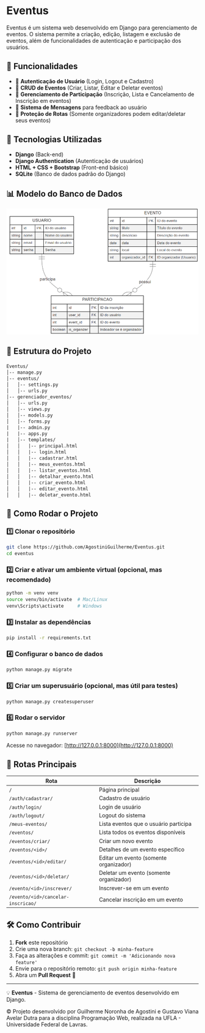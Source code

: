 # Eventus

Eventus é um sistema web desenvolvido em Django para gerenciamento de eventos. O sistema permite a criação, edição, listagem e exclusão de eventos, além de funcionalidades de autenticação e participação dos usuários.

## 📌 Funcionalidades

- 🔹 **Autenticação de Usuário** (Login, Logout e Cadastro)
- 🔹 **CRUD de Eventos** (Criar, Listar, Editar e Deletar eventos)
- 🔹 **Gerenciamento de Participação** (Inscrição, Lista e Cancelamento de Inscrição em eventos)
- 🔹 **Sistema de Mensagens** para feedback ao usuário
- 🔹 **Proteção de Rotas** (Somente organizadores podem editar/deletar seus eventos)

## 🚀 Tecnologias Utilizadas

- **Django** (Back-end)
- **Django Authentication** (Autenticação de usuários)
- **HTML + CSS + Bootstrap** (Front-end básico)
- **SQLite** (Banco de dados padrão do Django)

## 📊 Modelo do Banco de Dados  

![BD Eventus](imagens/eventus.png)

## 📂 Estrutura do Projeto

```
Eventus/
│-- manage.py
│-- eventus/
│   │-- settings.py
│   │-- urls.py
│-- gerenciador_eventos/
│   │-- urls.py
│   │-- views.py
│   │-- models.py
│   │-- forms.py
|   |-- admin.py
|   |-- apps.py
|   │-- templates/
│   │   |-- principal.html
│   │   |-- login.html
│   │   |-- cadastrar.html
│   │   |-- meus_eventos.html
│   │   |-- listar_eventos.html
│   │   |-- detalhar_evento.html
│   │   |-- criar_evento.html
│   │   |-- editar_evento.html
│   │   |-- deletar_evento.html
```

## 📌 Como Rodar o Projeto

### 1️⃣ Clonar o repositório
```bash
git clone https://github.com/AgostiniGuilherme/Eventus.git
cd eventus
```

### 2️⃣ Criar e ativar um ambiente virtual (opcional, mas recomendado)
```bash
python -m venv venv
source venv/bin/activate  # Mac/Linux
venv\Scripts\activate     # Windows
```

### 3️⃣ Instalar as dependências
```bash
pip install -r requirements.txt
```

### 4️⃣ Configurar o banco de dados
```bash
python manage.py migrate
```

### 5️⃣ Criar um superusuário (opcional, mas útil para testes)
```bash
python manage.py createsuperuser
```

### 6️⃣ Rodar o servidor
```bash
python manage.py runserver
```
Acesse no navegador: [http://127.0.0.1:8000](http://127.0.0.1:8000)

## 📌 Rotas Principais

| Rota | Descrição |
|------|-------------|
| `/` | Página principal |
| `/auth/cadastrar/` | Cadastro de usuário |
| `/auth/login/` | Login de usuário |
| `/auth/logout/` | Logout do sistema |
| `/meus-eventos/` | Lista eventos que o usuário participa |
| `/eventos/` | Lista todos os eventos disponíveis |
| `/eventos/criar/` | Criar um novo evento |
| `/eventos/<id>/` | Detalhes de um evento específico |
| `/eventos/<id>/editar/` | Editar um evento (somente organizador) |
| `/eventos/<id>/deletar/` | Deletar um evento (somente organizador) |
| `/evento/<id>/inscrever/` | Inscrever-se em um evento |
| `/evento/<id>/cancelar-inscricao/` | Cancelar inscrição em um evento |

## 🛠 Como Contribuir
1. **Fork** este repositório
2. Crie uma nova branch: `git checkout -b minha-feature`
3. Faça as alterações e commit: `git commit -m 'Adicionando nova feature'`
4. Envie para o repositório remoto: `git push origin minha-feature`
5. Abra um **Pull Request** 🚀

---
💡 **Eventus** - Sistema de gerenciamento de eventos desenvolvido em Django. 

© Projeto desenvolvido por Guilherme Noronha de Agostini e Gustavo Viana Avelar Dutra para a disciplina Programação Web, realizada na UFLA - Universidade Federal de Lavras.
